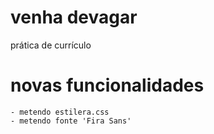 # venha devagar

prática de currículo

# novas funcionalidades

    - metendo estilera.css
    - metendo fonte 'Fira Sans'

